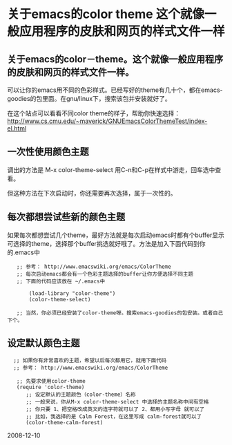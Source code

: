 # 关于emacs的color theme 这个就像一般应用程序的皮肤和网页的样式文件一样

## 关于emacs的color－theme。这个就像一般应用程序的皮肤和网页的样式文件一样。

可以让你的emacs用不同的色彩样式。已经写好的theme有几十个，都在emacs-goodies的包里面。在gnu/linux下，搜索该包并安装就好了。

在这个站点可以看看不同color theme的样子，帮助你快速选择： <http://www.cs.cmu.edu/~maverick/GNUEmacsColorThemeTest/index-el.html>


## 一次性使用颜色主题
调出的方法是 M-x color-theme-select 用C-n和C-p在样式中游走，回车选中查看。

但这种方法在下次启动时，你还需要再次选择，属于一次性的。

## 每次都想尝试些新的颜色主题
如果每次都想尝试几个theme，最好方法就是每次启动emacs时都有个buffer显示可选择的theme，选择那个buffer挑选就好哦了。方法是加入下面代码到你的.emacs中

       ;; 参考： http://www.emacswiki.org/emacs/ColorTheme
       ;; 每次启动emacs都会有一个色彩主题选择的buffer让你方便选择不同主题
       ;; 下面的代码应该放在 ~/.emacs中
       
           (load-library "color-theme")
           (color-theme-select)
       
       ;; 当然，你必须已经安装了color-theme呀。搜索emacs-goodies的包安装。或者自己下个。

## 设定默认颜色主题
      ;; 如果你有非常喜欢的主题，希望以后每次都用它，就用下面代码
      ;; 参考： http://www.emacswiki.org/emacs/ColorTheme
      
       ;; 先要求使用color-theme
       (require 'color-theme)
          ;; 设定默认的主题颜色（color-theme）名称
          ;; 一般来说，你从M-x color-theme-select 中选择的主题名称中间有空格
          ;; 你只要 1、把空格改成英文的连字符就可以了 2、都用小写字母 就可以了
          ;; 比如，我选择的是 Calm Forest，在这里写成 calm-forest就可以了
          (color-theme-calm-forest)


2008-12-10